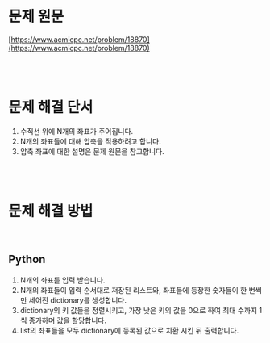 # 문제 원문

[https://www.acmicpc.net/problem/18870](https://www.acmicpc.net/problem/18870)

<br><br>

# 문제 해결 단서

1. 수직선 위에 N개의 좌표가 주어집니다.
2. N개의 좌표들에 대해 압축을 적용하려고 합니다.
3. 압축 좌표에 대한 설명은 문제 원문을 참고합니다.

<br><br>

# 문제 해결 방법

<br>

## Python

1. N개의 좌표를 입력 받습니다.
2. N개의 좌표들이 입력 순서대로 저장된 리스트와, 좌표들에 등장한 숫자들이 한 번씩만 세어진 dictionary를 생성합니다.
3. dictionary의 키 값들을 정렬시키고, 가장 낮은 키의 값을 0으로 하여 최대 수까지 1씩 증가하며 값을 할당합니다.
4. list의 좌표들을 모두 dictionary에 등록된 값으로 치환 시킨 뒤 출력합니다.
